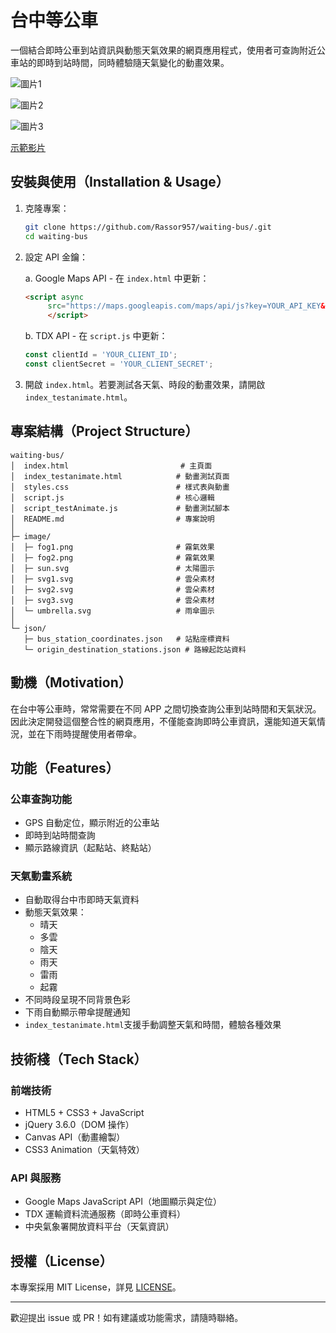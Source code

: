 # 台中等公車

一個結合即時公車到站資訊與動態天氣效果的網頁應用程式，使用者可查詢附近公車站的即時到站時間，同時體驗隨天氣變化的動畫效果。

![圖片1](https://res.cloudinary.com/db4834tsd/image/upload/v1751250666/%E8%9E%A2%E5%B9%95%E6%93%B7%E5%8F%96%E7%95%AB%E9%9D%A2_2025-06-30_103019_cr0wdg.jpg)

![圖片2](https://res.cloudinary.com/db4834tsd/image/upload/v1751250666/%E8%9E%A2%E5%B9%95%E6%93%B7%E5%8F%96%E7%95%AB%E9%9D%A2_2025-06-30_103039_mus16y.jpg)

![圖片3](https://res.cloudinary.com/db4834tsd/image/upload/v1751250838/%E8%9E%A2%E5%B9%95%E6%93%B7%E5%8F%96%E7%95%AB%E9%9D%A2_2025-06-30_103345_ebqdlx.jpg)

[示範影片](https://youtu.be/watch?v=874cddlhPAk)

## 安裝與使用（Installation & Usage）

1. 克隆專案：
   ```bash
   git clone https://github.com/Rassor957/waiting-bus/.git
   cd waiting-bus
   ```

2. 設定 API 金鑰：
   
   a. Google Maps API - 在 `index.html` 中更新：
   ```html
   <script async
        src="https://maps.googleapis.com/maps/api/js?key=YOUR_API_KEY&callback=initMap&loading=async">
        </script>
   ```
   
   b. TDX API - 在 `script.js` 中更新：
   ```javascript
   const clientId = 'YOUR_CLIENT_ID';
   const clientSecret = 'YOUR_CLIENT_SECRET';
   ```

3. 開啟 `index.html`。若要測試各天氣、時段的動畫效果，請開啟 `index_testanimate.html`。

## 專案結構（Project Structure）

```
waiting-bus/
│  index.html                         # 主頁面
│  index_testanimate.html            # 動畫測試頁面
│  styles.css                        # 樣式表與動畫
│  script.js                         # 核心邏輯
│  script_testAnimate.js             # 動畫測試腳本
│  README.md                         # 專案說明
│
├─ image/
│  ├─ fog1.png                       # 霧氣效果
│  ├─ fog2.png                       # 霧氣效果
│  ├─ sun.svg                        # 太陽圖示
│  ├─ svg1.svg                       # 雲朵素材
│  ├─ svg2.svg                       # 雲朵素材
│  ├─ svg3.svg                       # 雲朵素材
│  └─ umbrella.svg                   # 雨傘圖示
│
└─ json/
   ├─ bus_station_coordinates.json   # 站點座標資料
   └─ origin_destination_stations.json # 路線起訖站資料
```

## 動機（Motivation）

在台中等公車時，常常需要在不同 APP 之間切換查詢公車到站時間和天氣狀況。因此決定開發這個整合性的網頁應用，不僅能查詢即時公車資訊，還能知道天氣情況，並在下雨時提醒使用者帶傘。

## 功能（Features）

### 公車查詢功能
* GPS 自動定位，顯示附近的公車站
* 即時到站時間查詢
* 顯示路線資訊（起點站、終點站）

### 天氣動畫系統
* 自動取得台中市即時天氣資料
* 動態天氣效果：
  * 晴天
  * 多雲
  * 陰天
  * 雨天
  * 雷雨
  * 起霧
* 不同時段呈現不同背景色彩
* 下雨自動顯示帶傘提醒通知
* `index_testanimate.html`支援手動調整天氣和時間，體驗各種效果

## 技術棧（Tech Stack）

### 前端技術
* HTML5 + CSS3 + JavaScript
* jQuery 3.6.0（DOM 操作）
* Canvas API（動畫繪製）
* CSS3 Animation（天氣特效）

### API 與服務
* Google Maps JavaScript API（地圖顯示與定位）
* TDX 運輸資料流通服務（即時公車資料）
* 中央氣象署開放資料平台（天氣資訊）

## 授權（License）

本專案採用 MIT License，詳見 [LICENSE](LICENSE)。

---

歡迎提出 issue 或 PR！如有建議或功能需求，請隨時聯絡。
